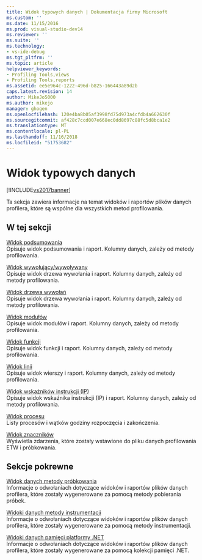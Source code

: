 ```yaml
---
title: Widok typowych danych | Dokumentacja firmy Microsoft
ms.custom: ''
ms.date: 11/15/2016
ms.prod: visual-studio-dev14
ms.reviewer: ''
ms.suite: ''
ms.technology:
- vs-ide-debug
ms.tgt_pltfrm: ''
ms.topic: article
helpviewer_keywords:
- Profiling Tools,views
- Profiling Tools,reports
ms.assetid: ee5e964c-1222-496d-b825-166443a89d2b
caps.latest.revision: 14
author: MikeJo5000
ms.author: mikejo
manager: ghogen
ms.openlocfilehash: 120e4ba8b05af3998fd75d973a4cfdb4a662630f
ms.sourcegitcommit: af428c7ccd007e668ec0dd8697c88fc5d8bca1e2
ms.translationtype: MT
ms.contentlocale: pl-PL
ms.lasthandoff: 11/16/2018
ms.locfileid: "51753682"
---
```

# <a name="common-data-views"></a>Widok typowych danych
[!INCLUDE[vs2017banner](../includes/vs2017banner.md)]

Ta sekcja zawiera informacje na temat widoków i raportów plików danych profilera, które są wspólne dla wszystkich metod profilowania.  
  
## <a name="in-this-section"></a>W tej sekcji  
 [Widok podsumowania](../profiling/summary-view.md)  
 Opisuje widok podsumowania i raport. Kolumny danych, zależy od metody profilowania.  
  
 [Widok wywołujący/wywoływany](../profiling/caller-callee-view.md)  
 Opisuje widok drzewa wywołania i raport. Kolumny danych, zależy od metody profilowania.  
  
 [Widok drzewa wywołań](../profiling/call-tree-view.md)  
 Opisuje widok drzewa wywołania i raport. Kolumny danych, zależy od metody profilowania.  
  
 [Widok modułów](../profiling/modules-view.md)  
 Opisuje widok modułów i raport. Kolumny danych, zależy od metody profilowania.  
  
 [Widok funkcji](../profiling/functions-view.md)  
 Opisuje widok funkcji i raport. Kolumny danych, zależy od metody profilowania.  
  
 [Widok linii](../profiling/lines-view.md)  
 Opisuje widok wierszy i raport. Kolumny danych, zależy od metody profilowania.  
  
 [Widok wskaźników instrukcji (IP)](../profiling/instruction-pointers-ips-view.md)  
 Opisuje widok wskaźnika instrukcji (IP) i raport. Kolumny danych, zależy od metody profilowania.  
  
 [Widok procesu](../profiling/process-view.md)  
 Listy procesów i wątków godziny rozpoczęcia i zakończenia.  
  
 [Widok znaczników](../profiling/marks-view.md)  
 Wyświetla zdarzenia, które zostały wstawione do pliku danych profilowania ETW i próbkowania.  
  
## <a name="related-sections"></a>Sekcje pokrewne  
 [Widok danych metody próbkowania](../profiling/profiler-sampling-method-data-views.md)  
 Informacje o odwołaniach dotyczące widoków i raportów plików danych profilera, które zostały wygenerowane za pomocą metody pobierania próbek.  
  
 [Widoki danych metody instrumentacji](../profiling/instrumentation-method-data-views.md)  
 Informacje o odwołaniach dotyczące widoków i raportów plików danych profilera, które zostały wygenerowane za pomocą metody instrumentacji.  
  
 [Widoki danych pamięci platformy .NET](../profiling/dotnet-memory-data-views.md)  
 Informacje o odwołaniach dotyczące widoków i raportów plików danych profilera, które zostały wygenerowane za pomocą kolekcji pamięci .NET.



